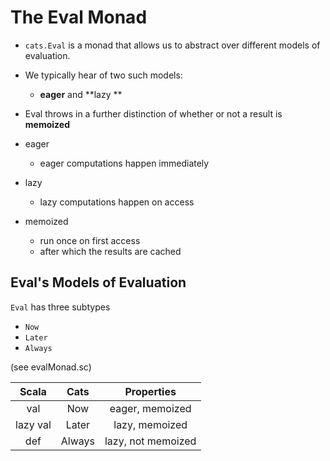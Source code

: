 # The Eval Monad

- `cats.Eval` is a monad that allows us to abstract over different models of evaluation. 
- We typically hear of two such models: 
  - **eager** and **lazy **
- Eval throws in a further distinction of whether or not a result is **memoized**



- eager
  - eager computations happen immediately
- lazy
  - lazy computations happen on access
- memoized
  - run once on first access
  - after which the results are cached

## Eval's Models of Evaluation

`Eval` has three subtypes

- `Now`
- `Later`
- `Always`

(see evalMonad.sc)

|  Scala   |  Cats  |     Properties     |
| :------: | :----: | :----------------: |
|   val    |  Now   |  eager, memoized   |
| lazy val | Later  |   lazy, memoized   |
|   def    | Always | lazy, not memoized |


